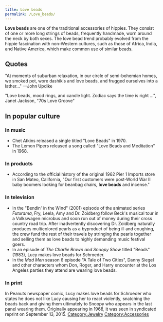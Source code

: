 ```yaml
---
title: Love beads
permalink: /Love_beads/
---
```


**Love beads** are one of the traditional accessories of hippies. They
consist of one or more long strings of beads, frequently handmade, worn
around the neck by both sexes. The love bead trend probably evolved from
the hippie fascination with non-Western cultures, such as those of
Africa, India, and Native America, which make common use of similar
beads.

## Quotes

"At moments of suburban relaxation, in our circle of semi-bohemian
homes, we smoked pot, wore dashikis and love beads, and frugged
ourselves into a lather…" —John Updike

"Love beads, mood rings, and candle light. Zodiac says the time is right
...", Janet Jackson, "70s Love Groove"

## In popular culture

### In music

-   Chet Atkins released a single titled "Love Beads" in 1970.
-   The Lemon Pipers released a song called "Love Beads and Meditation"
    in 1968.

### In products

-   According to the official history of the original 1962 Pier 1
    Imports store in San Mateo, California, "Our first customers were
    post-World War II baby boomers looking for beanbag chairs, **love
    beads** and incense."

### In television

-   In the "Bendin' in the Wind" (2001) episode of the animated series
    *Futurama*, Fry, Leela, Amy and Dr. Zoidberg follow Beck's musical
    tour in a Volkswagen microbus and soon run out of money during their
    cross country road trip. After inadvertently discovering Dr.
    Zoidberg naturally produces multicolored pearls as a byproduct of
    being ill and coughing, the crew fund the rest of their travels by
    stringing the pearls together and selling them as love beads to
    highly demanding music festival goers.
-   In an episode of *The Charlie Brown and Snoopy Show* titled "Beads"
    (1983), Lucy makes love beads for Schroeder.
-   In the *Mad Men* season 6 episode "A Tale of Two Cities", Danny
    Siegel and other characters whom Don, Roger, and Harry encounter at
    the Los Angeles parties they attend are wearing love beads.

### In print

In Peanuts newspaper comic, Lucy makes love beads for Schroeder who
states he does not like Lucy causing her to react violently, snatching
the beads back and giving them ultimately to Snoopy who appears in the
last panel wearing them. Originally appearing in 1968, it was seen in
syndicated reprint on September 13, 2015.
[Category:Jewelry](/Category:Jewelry "wikilink")
[Category:Accessories](/Category:Accessories "wikilink")